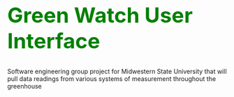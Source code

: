 <h1 style="font-size:3rem;color:green">Green Watch User Interface</h1>
Software engineering group project for Midwestern State University that will pull data readings from various systems of measurement throughout the greenhouse

